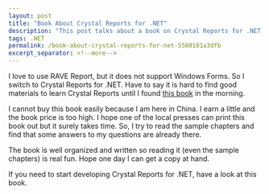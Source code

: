 ```yaml
---
layout: post
title: "Book About Crystal Reports for .NET"
description: "This post talks about a book on Crystal Reports for .NET."
tags: .NET
permalink: /book-about-crystal-reports-for-net-5580101a3dfb
excerpt_separator: <!--more-->
---
```

I love to use RAVE Report, but it does not support Windows Forms. So I switch to Crystal Reports for .NET. Have to say it is hard to find good materials to learn Crystal Reports until I found [this book](http://www.amazon.com/Crystal-Reports-Programming-Brian-Bischof/dp/0974953652) in the morning.
<!--more-->

I cannot buy this book easily because I am here in China. I earn a little and the book price is too high. I hope one of the local presses can print this book out but it surely takes time. So, I try to read the sample chapters and find that some answers to my questions are already there.

The book is well organized and written so reading it (even the sample chapters) is real fun. Hope one day I can get a copy at hand.

If you need to start developing Crystal Reports for .NET, have a look at this book.
